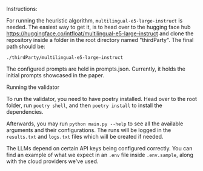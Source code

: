 Instructions:

For running the heuristic algorithm, `multilingual-e5-large-instruct` is needed. The easiest way to get it, is to head over to the hugging face hub https://huggingface.co/intfloat/multilingual-e5-large-instruct and clone the repository inside a folder in the root directory named "thirdParty". The final path should be:

`./thirdParty/multilingual-e5-large-instruct`

The configured prompts are held in prompts.json. Currently, it holds the initial prompts showcased in the paper.

Running the validator

To run the validator, you need to have poetry installed. Head over to the root folder, run `poetry shell`, and then `poetry install` to install the dependencies. 

Afterwards, you may run `python main.py --help` to see all the available arguments and their configurations. The runs will be logged in the `results.txt` and `logs.txt` files which will be created if needed.

The LLMs depend on certain API keys being configured correctly. You can find an example of what we expect in an `.env` file inside `.env.sample`, along with the cloud providers we've used. 